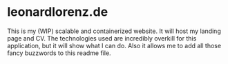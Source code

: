 # leonardlorenz.de

This is my (WIP) scalable and containerized website. It will host my landing page and CV. The technologies used are incredibly overkill for this application, but it will show what I can do. Also it allows me to add all those fancy buzzwords to this readme file.
